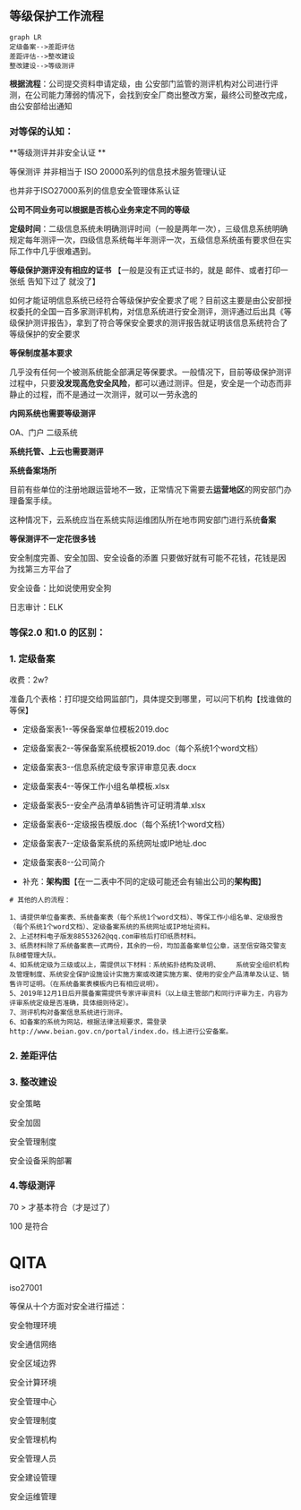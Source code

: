 ## 等级保护工作流程

```mermaid
graph LR
定级备案-->差距评估
差距评估-->整改建设
整改建设-->等级测评
```

**根据流程**：公司提交资料申请定级，由 公安部门监管的测评机构对公司进行评测，在公司能力薄弱的情况下，会找到安全厂商出整改方案，最终公司整改完成，由公安部给出通知



### **对等保的认知**：

**等级测评并非安全认证 **

等保测评 并非相当于 ISO 20000系列的信息技术服务管理认证

也并非于ISO27000系列的信息安全管理体系认证



**公司不同业务可以根据是否核心业务来定不同的等级**



**定级时间**：二级信息系统未明确测评时间（一般是两年一次），三级信息系统明确规定每年测评一次，四级信息系统每半年测评一次，五级信息系统虽有要求但在实际工作中几乎很难遇到。



**等级保护测评没有相应的证书** 【一般是没有正式证书的，就是 邮件、或者打印一张纸 告知下过了  就没了】

如何才能证明信息系统已经符合等级保护安全要求了呢？目前这主要是由公安部授权委托的全国一百多家测评机构，对信息系统进行安全测评，测评通过后出具《等级保护测评报告》，拿到了符合等保安全要求的测评报告就证明该信息系统符合了等级保护的安全要求

 

**等保制度基本要求**

几乎没有任何一个被测系统能全部满足等保要求。一般情况下，目前等级保护测评过程中，只要**没发现高危安全风险**，都可以通过测评。但是，安全是一个动态而非静止的过程，而不是通过一次测评，就可以一劳永逸的



**内网系统也需要等级测评**

OA、门户 二级系统



**系统托管、上云也需要测评**





**系统备案场所**

目前有些单位的注册地跟运营地不一致，正常情况下需要去**运营地区**的网安部门办理备案手续。

这种情况下，云系统应当在系统实际运维团队所在地市网安部门进行系统**备案**



**等保测评不一定花很多钱**

安全制度完善、安全加固、安全设备的添置 只要做好就有可能不花钱，花钱是因为找第三方平台了

安全设备：比如说使用安全狗

日志审计：ELK



###  等保2.0 和1.0 的区别：









### 1. 定级备案



收费：2w?

准备几个表格：打印提交给网监部门，具体提交到哪里，可以问下机构【找谁做的等保】

- 定级备案表1--等保备案单位模板2019.doc 

- 定级备案表2--等保备案系统模板2019.doc（每个系统1个word文档）

- 定级备案表3--信息系统定级专家评审意见表.docx

- 定级备案表4--等保工作小组名单模板.xlsx
- 定级备案表5--安全产品清单&销售许可证明清单.xlsx
- 定级备案表6--定级报告模版.doc（每个系统1个word文档）
- 定级备案表7--定级备案系统的系统网址或IP地址.doc
- 定级备案表8--公司简介
- 补充：**架构图**【在一二表中不同的定级可能还会有输出公司的**架构图**】

```
# 其他的人的流程：

1、请提供单位备案表、系统备案表（每个系统1个word文档）、等保工作小组名单、定级报告（每个系统1个word文档）、定级备案系统的系统网址或IP地址资料。
2、上述材料电子版发88553262@qq.com审核后打印纸质材料。
3、纸质材料除了系统备案表一式两份，其余的一份，均加盖备案单位公章，送至信安路交警支队8楼管理大队。
4、如系统定级为三级或以上，需提供以下材料：系统拓扑结构及说明、	系统安全组织机构及管理制度、系统安全保护设施设计实施方案或改建实施方案、使用的安全产品清单及认证、销售许可证明。（在系统备案表模板内已有相应说明）。
5、2019年12月1日后开展备案需提供专家评审资料（以上级主管部门和同行评审为主，内容为评审系统定级是否准确，具体细则待定）。
7、测评机构对备案信息系统进行测评。
6、如备案的系统为网站，根据法律法规要求，需登录http://www.beian.gov.cn/portal/index.do，线上进行公安备案。
```



###  2. 差距评估



###  3. 整改建设 

安全策略

安全加固

安全管理制度

安全设备采购部署

###  4.等级测评

70 > 才基本符合（才是过了）

100 是符合



#  QITA

iso27001



等保从十个方面对安全进行描述：

安全物理环境

安全通信网络

安全区域边界

安全计算环境

安全管理中心

安全管理制度

安全管理机构

安全管理人员

安全建设管理

安全运维管理
